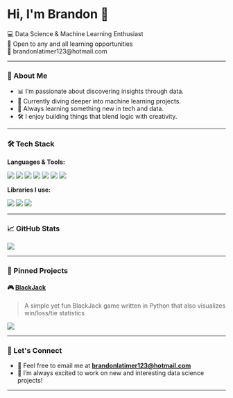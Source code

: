 <h1>Hi, I'm Brandon 👋</h1>

<p>
  💻 Data Science & Machine Learning Enthusiast <br>
  🤝 Open to any and all learning opportunities <br>
  📧 brandonlatimer123@hotmail.com
</p>

---

### 👐 About Me

- 📊 I’m passionate about discovering insights through data.
- 🤖 Currently diving deeper into machine learning projects.
- 🌱 Always learning something new in tech and data.
- 🛠️ I enjoy building things that blend logic with creativity.

---

### 🛠️ Tech Stack

**Languages & Tools:**

<p>
  <img src="https://img.shields.io/badge/Python-3776AB?style=for-the-badge&logo=python&logoColor=white" />
  <img src="https://img.shields.io/badge/C++-00599C?style=for-the-badge&logo=cplusplus&logoColor=white" />
  <img src="https://img.shields.io/badge/HTML5-E34F26?style=for-the-badge&logo=html5&logoColor=white" />
  <img src="https://img.shields.io/badge/CSS3-1572B6?style=for-the-badge&logo=css3&logoColor=white" />
  <img src="https://img.shields.io/badge/SQL-4479A1?style=for-the-badge&logo=mysql&logoColor=white" />
  <img src="https://img.shields.io/badge/Git-F05032?style=for-the-badge&logo=git&logoColor=white" />
  <img src="https://img.shields.io/badge/Figma-F24E1E?style=for-the-badge&logo=figma&logoColor=white" />
</p>

**Libraries I use:**

<p>
  <img src="https://img.shields.io/badge/Pandas-150458?style=for-the-badge&logo=pandas&logoColor=white" />
  <img src="https://img.shields.io/badge/NumPy-013243?style=for-the-badge&logo=numpy&logoColor=white" />
  <img src="https://img.shields.io/badge/Matplotlib-11557C?style=for-the-badge&logo=matplotlib&logoColor=white" />
</p>

---

### 📈 GitHub Stats

<p>
  <img src="https://github-readme-stats.vercel.app/api/top-langs/?username=BrandonL02&layout=compact&theme=tokyonight" />
</p>

---

### 📌 Pinned Projects

#### 🎮 [BlackJack](https://github.com/BrandonL02/BlackJack)

> A simple yet fun BlackJack game written in Python that also visualizes win/loss/tie statistics

<p>
    <img src="https://github-readme-stats.vercel.app/api/pin/?username=BrandonL02&repo=BlackJack&theme=tokyonight" />
</p>

---

### 🚀 Let's Connect

- 📨 Feel free to email me at **brandonlatimer123@hotmail.com**
- 🤝 I’m always excited to work on new and interesting data science projects!

---
